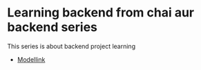 # Learning backend from chai aur backend series

This series is about backend project learning
- [Modellink](https://app.eraser.io/workspace/97wH5kr4TEAQxuFrGQP)